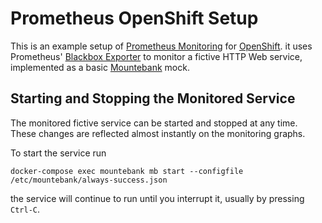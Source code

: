 # Prometheus OpenShift Setup

This is an example setup of [Prometheus
Monitoring](https://prometheus.io/) for
[OpenShift](https://www.openshift.com/). it uses Prometheus' [Blackbox
Exporter](https://github.com/prometheus/blackbox_exporter) to monitor
a fictive HTTP Web service, implemented as a basic
[Mountebank](http://www.mbtest.org/) mock.

## Starting and Stopping the Monitored Service

The monitored fictive service can be started and stopped at any
time. These changes are reflected almost instantly on the monitoring
graphs.

To start the service run

```
docker-compose exec mountebank mb start --configfile /etc/mountebank/always-success.json
```
the service will continue to run until you interrupt it, usually by pressing `Ctrl-C`.
